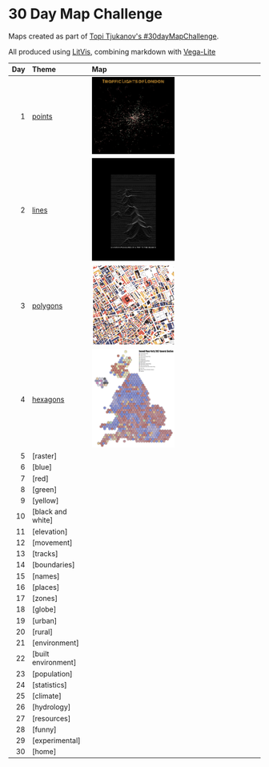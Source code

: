 # 30 Day Map Challenge

Maps created as part of [Topi Tjukanov's #30dayMapChallenge](https://twitter.com/tjukanov/status/1187713840550744066).

All produced using [LitVis](https://github.com/gicentre/litvis), combining markdown with [Vega-Lite](https://vega.github.io/vega-lite)

| Day | Theme                      | Map                                                        |
| --: | :------------------------- | :--------------------------------------------------------- |
|   1 | [points](d01Points.md)     | [<img src="images/day01.png" width=50% />](d01Points.md)   |
|   2 | [lines ](d02Lines.md)      | [<img src="images/day02.png" width=50% />](d02Lines.md)    |
|   3 | [polygons](d03Polygons.md) | [<img src="images/day03.png" width=50% />](d03Polygons.md) |
|   4 | [hexagons](d04Hexagons.md) | [<img src="images/day04.png" width=50% />](d04Hexagons.md) |
|   5 | [raster]                   |                                                            |
|   6 | [blue]                     |                                                            |
|   7 | [red]                      |                                                            |
|   8 | [green]                    |                                                            |
|   9 | [yellow]                   |                                                            |
|  10 | [black and white]          |                                                            |
|  11 | [elevation]                |                                                            |
|  12 | [movement]                 |                                                            |
|  13 | [tracks]                   |                                                            |
|  14 | [boundaries]               |                                                            |
|  15 | [names]                    |                                                            |
|  16 | [places]                   |                                                            |
|  17 | [zones]                    |                                                            |
|  18 | [globe]                    |                                                            |
|  19 | [urban]                    |                                                            |
|  20 | [rural]                    |                                                            |
|  21 | [environment]              |                                                            |
|  22 | [built environment]        |                                                            |
|  23 | [population]               |                                                            |
|  24 | [statistics]               |                                                            |
|  25 | [climate]                  |                                                            |
|  26 | [hydrology]                |                                                            |
|  27 | [resources]                |                                                            |
|  28 | [funny]                    |                                                            |
|  29 | [experimental]             |                                                            |
|  30 | [home]                     |                                                            |
